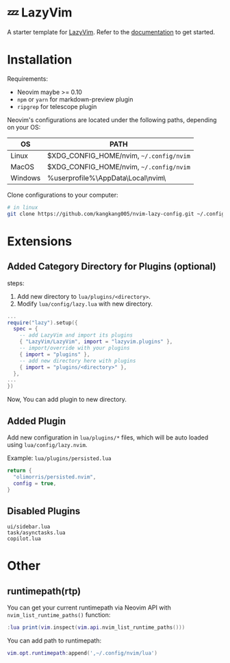 # 💤 LazyVim

A starter template for [LazyVim](https://github.com/LazyVim/LazyVim).
Refer to the [documentation](https://lazyvim.github.io/installation) to get started.

# Installation

Requirements:

* Neovim maybe >= 0.10
* `npm` or `yarn` for markdown-preview plugin
* `ripgrep` for telescope plugin

Neovim's configurations are located under the following paths, depending on your OS:

| OS      | PATH                                    |
|---------|-----------------------------------------|
| Linux   | $XDG_CONFIG_HOME/nvim, `~/.config/nvim` |
| MacOS   | $XDG_CONFIG_HOME/nvim, `~/.config/nvim` |
| Windows | %userprofile%\AppData\Local\nvim\       |

Clone configurations to your computer:

```sh
# in linux
git clone https://github.com/kangkang005/nvim-lazy-config.git ~/.config/nvim
```

# Extensions

## Added Category Directory for Plugins (optional)

steps:

1. Add new directory to `lua/plugins/<directory>`.
2. Modify `lua/config/lazy.lua` with new directory.

```lua
...
require("lazy").setup({
  spec = {
    -- add LazyVim and import its plugins
    { "LazyVim/LazyVim", import = "lazyvim.plugins" },
    -- import/override with your plugins
    { import = "plugins" },
    -- add new directory here with plugins
    { import = "plugins/<directory>" },
  },
...
})
```

Now, You can add plugin to new directory.

## Added Plugin

Add new configuration in `lua/plugins/*` files, which will be auto loaded using `lua/config/lazy.nvim`.

Example: `lua/plugins/persisted.lua`

```lua
return {
  "olimorris/persisted.nvim",
  config = true,
}
```

## Disabled Plugins


```text
ui/sidebar.lua
task/asynctasks.lua
copilot.lua
```

# Other

## runtimepath(rtp)

You can get your current runtimepath via Neovim API with `nvim_list_runtime_paths()` function:

```lua
:lua print(vim.inspect(vim.api.nvim_list_runtime_paths()))
```
You can add path to runtimepath:

```lua
vim.opt.runtimepath:append(',~/.config/nvim/lua')
```
